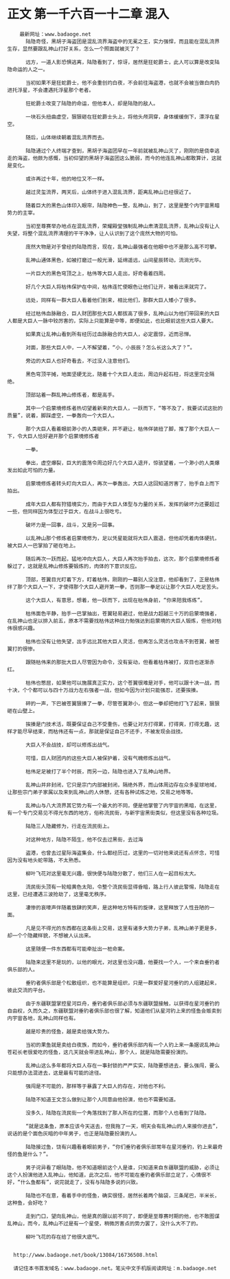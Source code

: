 # 正文 第一千六百一十二章 混入
        最新网址：www.badaoge.net
          陆隐奇怪，黑胡子海盗团是混乱流界海盗中的无冕之王，实力强悍，而且能在混乱流界生存，显然要跟乱神山打好关系，怎么一个照面就被灭了？
      
          远方，一道人影恐惧逃离，陆隐看到了，惊讶，居然是狂蛇爵士，此人可以算是改变陆隐命运的人之一。
      
          当初如果不是狂蛇爵士，他不会重创灼白夜，不会前往海盗港，也就不会被当做白肉扔进托浮星，不会遭遇托浮星那个老者。
      
          狂蛇爵士改变了陆隐的命运，但他本人，却是陆隐的敌人。
      
          一块石头扭曲虚空，狠狠砸在狂蛇爵士头上，将他头颅洞穿，身体缓缓倒下，漂浮在星空。
      
          随后，山体继续朝着混乱流界而去。
      
          陆隐通过个人终端才查到，黑胡子海盗团早在一年前就被乱神山灭了，刚刚的是侥幸逃走的海盗，他颇为感慨，当初仰望的黑胡子海盗团这么脆弱，而今的他连乱神山都敢算计，这就是变化。
      
          或许再过十年，他的地位又不一样。
      
          越过灵玺流界，两天后，山体终于进入混乱流界，距离乱神山已经很近了。
      
          随着巨大的黑色山体印入眼帘，陆隐神色一整，乱神山，到了，这里是整个内宇宙黑暗势力的主宰。
      
          当初至尊赛举办地点在混乱流界，荣耀殿堂强制乱神山肃清混乱流界，乱神山没有让人失望，将整个混乱流界清理的干干净净，让人认识到了这个庞然大物的可怕。
      
          庞然大物是对于曾经的陆隐而言，现在，乱神山最强者在他眼中也不是那么高不可攀。
      
          乱神山通体黑色，如被打磨过一般光滑，延绵遥远，山间星辰转动，流淌光华。
      
          一片巨大的黑色穹顶之上，枯伟等大巨人走出，好奇看着四周。
      
          好几个大巨人将枯伟保护在中间，枯伟连忙使眼色让他们让开，被看出来就完了。
      
          远处，同样有一群大巨人看着他们到来，相比他们，那群大巨人矮小了很多。
      
          经过枯伟血脉融合，巨人财团那些大巨人都拔高了很多，乱神山以为他们带回来的大巨人都是大巨人一脉中较厉害的，实际上只能算是中等，即便如此，也比眼前这些大巨人要大。
      
          如果真让乱神山看到所有经历过血脉融合的大巨人，必定震惊，近而忌惮。
      
          对面，那些大巨人中，一人不解望着，“小，小辰辰？怎么长这么大了？”。
      
          旁边的大巨人也好奇看去，不过没人注意他们。
      
          黑色穹顶平摊，地面坚硬无比，随着十个大巨人走出，周边升起石柱，将这里完全隔绝。
      
          顶部站着一群乱神山修炼者，都是高手。
      
          其中一个启蒙境修炼者热切望着新来的大巨人，一跃而下，“等不及了，我要试试这批的质量”，说着，脚踩虚空，一拳轰向一个大巨人。
      
          那个大巨人看着眼前渺小的人类砸来，并不避让，枯伟佯装扭了脚，推了那个大巨人一下，令大巨人恰好避开那个启蒙境修炼者
      
          一拳。
      
          拳出，虚空爆裂，巨大的震荡令周边好几个大巨人退开，惊骇望着，一个渺小的人类爆发出如此可怕的力量。
      
          启蒙境修炼者转头盯向大巨人，再次一拳轰出，大巨人这回知道厉害了，抬手自上而下拍出。
      
          成年大巨人都有狩猎境实力，而由于大巨人体型与力量的关系，发挥的破坏力还要超过一些，但同样因为体型过于巨大，在战斗上很吃亏。
      
          破坏力是一回事，战斗，又是另一回事。
      
          以乱神山那个修炼者启蒙境修为，足以凭星能就将大巨人震退，但他却凭着肉体硬抗，被大巨人一巴掌拍了砸在地上。
      
          随后再次一跃而起，猛地冲向大巨人，大巨人再次抬手拍去，这次，那个启蒙境修炼者躲过了，这就是乱神山修炼要锻炼的，肉体的下意识反应。
      
          顶部，苍翼目光盯着下方，盯着枯伟，刚刚的一幕别人没注意，他却看到了，正是枯伟绊了那个大巨人一下，才使得那个大巨人避开第一拳，否则那一拳足以让那个大巨人吃足苦头。
      
          这个大巨人，有意思，想着，他一跃而下，出现在枯伟身前，“你来陪我练练”。
      
          枯伟面色平静，抬手一巴掌抽出，苍翼轻易避过，他是战力超越三十万的启蒙境强者，在乱神山也足以排入前五，原本不需要找枯伟这种战力勉强达到启蒙境的大巨人锻炼，但他对枯伟很感兴趣。
      
          枯伟也没有让他失望，出手远比其他大巨人灵活，但再怎么灵活也攻击不到苍翼，被苍翼打的很惨。
      
          跟随枯伟来的那批大巨人尽管因为命令，没有妄动，但看着枯伟被打，双目也逐渐赤红。
      
          枯伟也憋屈，如果他可以施展真正实力，这个苍翼很难是对手，他可以跟十决一战，而十决，个个都可以与四十万战力左右强者一战，但如今因为计划只能强忍，还要挨揍。
      
          砰的一声，下巴被苍翼狠揍了一拳，尽管苍翼渺小，但这一拳却把他打飞了起来，狠狠砸在山壁上。
      
          挨揍是门技术活，既要保证自己不受重伤，也要让对方打得累，打得爽，打得无趣，这样才能尽早结束，而枯伟还有一点，那就是保证自己不还手，不被发现会战技。
      
          大巨人不会战技，却可以修炼出战气。
      
          可惜，巨人财团内的这些大巨人被保护着，没有气魄修炼出战气。
      
          枯伟足足被打了半个时辰，而另一边，陆隐也进入了乱神山地界。
      
          乱神山并非封闭，它只是宗门内部被封闭，隔绝外界，而山体周边存在众多星球地域，让那些宗门弟子家属以及来到乱神山的人休憩，还有各种试炼之地，交易之地等等。
      
          乱神山与八大流界其它势力有一个最大的不同，便是他掌管了内宇宙的黑暗，在这里，有一个专门交易见不得光东西的地方，俗称流民街，与新宇宙黑街类似，但这里没有各种垃圾。
      
          陆隐三人隐藏修为，行走在流民街上。
      
          对这种地方，陆隐不陌生，他不仅去过黑街，去过海
      
          盗港，也曾去过星际海盗集会，什么都经历过，这里的一切对他来说还有点怀念，可惜因为没有地头蛇带路，不太熟悉。
      
          柳叶飞花对这里毫无兴趣，很快便与陆隐分散了，他们三人在一起目标太大。
      
          流民街头顶有一轮暗黄色太阳，令整个流民街显得昏暗，路上行人彼此警惕，陆隐走在这里，已经遭遇三波抢劫了，这里毫无秩序。
      
          凄惨的哀嚎声伴随着放肆的笑声，是这种地方特有的旋律，这里释放了人性丑陋的一面。
      
          凡是见不得光的东西都在这条街上交易，这里有诸多大势力子弟，乱神山弟子更是多，却一个个隐藏样貌，不想被人认出来。
      
          这里随便一件东西都有可能牵扯出一桩命案。
      
          陆隐来这里不是玩的，以他的眼光，对这里也没兴趣，他要找一个人，一个来自垂钓者俱乐部的人。
      
          垂钓者俱乐部是个松散组织，也不能算是组织，只是一群爱好星河垂钓的人组建起来，彼此交流的平台。
      
          由于东疆联盟掌控星河巨舟，垂钓者俱乐部必须与东疆联盟接触，以获得在星河垂钓的自由权，久而久之，东疆联盟对垂钓者俱乐部也很了解，知道他们从星河钓上来的怪鱼会贩卖到内宇宙各地，乱神山同样也有。
      
          越是珍贵的怪鱼，越是卖给强大势力。
      
          当初的果鱼就是卖给白夜族，而如今，垂钓者俱乐部内有一个人钓上来一条据说乱神山苍崧长老很爱吃的怪鱼，这几天就会带进乱神山，那个人，就是陆隐需要扮演的。
      
          乱神山这么多年都将大巨人存在一事封锁的严严实实，陆隐要想进去，要么强闯，要么只能想办法混进去，这是最有可能的途径。
      
          强闯是不可能的，那样等于暴露了大巨人的存在，对他也不利。
      
          陆隐不知道王文怎么做到让那个人同意由他扮演，他也不需要知道。
      
          没多久，陆隐在流民街一个角落找到了那人所在的位置，而那个人也看到了陆隐。
      
          “就是这条鱼，原本应该今天送去，但我拖了一天，明天会有乱神山的人来接你进去”，说话的是个面色灰暗的中年男子，也正是陆隐要扮演的人。
      
          陆隐接过鱼，饶有兴趣看着眼前男子，“你们垂钓者俱乐部常年在星河垂钓，钓上来最奇怪的鱼是什么？”。
      
          男子诧异看了眼陆隐，他不知道眼前这个人是谁，只知道来自东疆联盟的威胁，必须让这个人扮演他进入乱神山，他知道，此次之后，他不可能在垂钓者俱乐部立足了，心情很不好，“什么鱼都有”，说完就走了，没有与陆隐多说的兴致。
      
          陆隐也不在意，看着手中的怪鱼，确实很怪，居然长着两个脑袋，三条尾巴，半米长，这种鱼，会好吃？
      
          走到门口，望向乱神山，他是真的跟以前不同了，即便是至尊赛时期的他，也不敢图谋乱神山，而今，乱神山不过是有一个星使，稍微厉害点的势力罢了，没什么大不了的。
      
          柳叶飞花的存在给了他很大底气。
      
      
      http://www.badaoge.net/book/13084/16736508.html
      
      请记住本书首发域名：www.badaoge.net。笔尖中文手机版阅读网址：m.badaoge.net